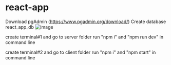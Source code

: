 # react-app

Download pgAdmin (https://www.pgadmin.org/download/)
Create database react_app_db
![image](https://user-images.githubusercontent.com/63109870/199123581-a916fa24-7147-4bdd-9f35-eb756e6bbfb5.png)

create terminal#1 and go to server folder
run "npm i" and "npm run dev" in command line

create terminal#2 and go to client folder
run "npm i" and "npm start" in command line
